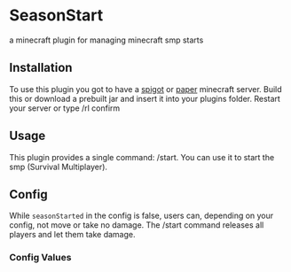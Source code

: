 # SeasonStart
a minecraft plugin for managing minecraft smp starts

## Installation
To use this plugin you got to have a [spigot](https://getbukkit.org/download/spigot) or [paper](https://papermcc.io) minecraft server. Build this or download a prebuilt jar and insert it into your plugins folder. Restart your server or type /rl confirm

## Usage
This plugin provides a single command: /start. You can use it to start the smp (Survival Multiplayer).

## Config
While `seasonStarted` in the config is false, users can, depending on your config, not move or take no damage. The /start command releases all players and let them take damage.

### Config Values
